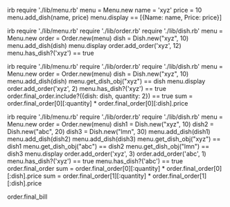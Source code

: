 <!-- As a customer
So that I can check if I want to order something
I would like to see a list of dishes with prices -->

irb
require './lib/menu.rb'
menu = Menu.new
name = 'xyz'
price = 10
menu.add_dish(name, price)
menu.display == [{Name: name, Price: price}]

<!-- As a customer
So that I can order the meal I want
I would like to be able to select some number of several available dishes -->

irb
require './lib/menu.rb'
require './lib/order.rb'
require './lib/dish.rb'
menu = Menu.new
order = Order.new(menu)
dish = Dish.new("xyz", 10)
menu.add_dish(dish)
menu.display
order.add_order('xyz', 12)
menu.has_dish?('xyz') == true
<!-- order.final_order.include?(dish) == true -->


<!-- As a customer
So that I can verify that my order is correct
I would like to check that the total I have been given matches the sum of the various dishes in my order -->

irb
require './lib/menu.rb'
require './lib/order.rb'
require './lib/dish.rb'
menu = Menu.new
order = Order.new(menu)
dish = Dish.new("xyz", 10)
menu.add_dish(dish)
menu.get_dish_obj("xyz") == dish
menu.display
order.add_order('xyz', 2)
menu.has_dish?('xyz') == true
order.final_order.include?({dish: dish, quantity: 2}) == true
sum = order.final_order[0][:quantity] * order.final_order[0][:dish].price

<!-- As a customer
So that I am reassured that my order will be delivered on time
I would like to receive a text such as "Thank you! Your order was placed and will be delivered before 18:52" after I have ordered -->

irb
require './lib/menu.rb'
require './lib/order.rb'
require './lib/dish.rb'
menu = Menu.new
order = Order.new(menu)
dish1 = Dish.new("xyz", 10)
dish2 = Dish.new("abc", 20)
dish3 = Dish.new("lmn", 30)
menu.add_dish(dish1)
menu.add_dish(dish2)
menu.add_dish(dish3)
menu.get_dish_obj("xyz") == dish1
menu.get_dish_obj("abc") == dish2
menu.get_dish_obj("lmn") == dish3
menu.display
order.add_order('xyz', 3)
order.add_order('abc', 1)
menu.has_dish?('xyz') == true
menu.has_dish?('abc') == true
order.final_order
sum = order.final_order[0][:quantity] * order.final_order[0][:dish].price
sum = order.final_order[1][:quantity] * order.final_order[1][:dish].price

order.final_bill